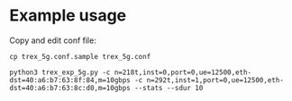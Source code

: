 # Example usage

Copy and edit conf file:

    cp trex_5g.conf.sample trex_5g.conf

    python3 trex_exp_5g.py -c n=218t,inst=0,port=0,ue=12500,eth-dst=40:a6:b7:63:8f:84,m=10gbps -c n=292t,inst=1,port=0,ue=12500,eth-dst=40:a6:b7:63:8c:d0,m=10gbps --stats --sdur 10
